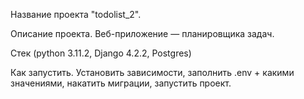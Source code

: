 Название проекта "todolist_2".

Описание проекта. 
Веб-приложение — планировщика задач.

Стек (python 3.11.2, Django 4.2.2, Postgres)

Как запустить.
Установить зависимости, заполнить .env + какими значениями, 
накатить миграции, запустить проект.

